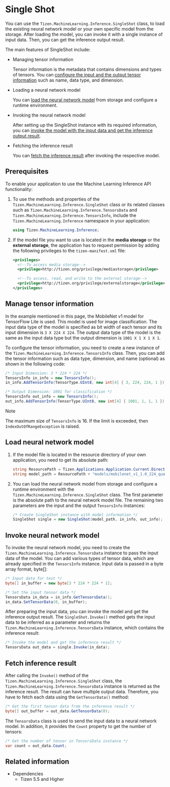 # Single Shot

You can use the `Tizen.MachineLearning.Inference.SingleShot` class, to load the existing neural network model or your own specific model from the storage. After loading the model, you can invoke it with a single instance of input data. Then, you can get the inference output result.

The main features of SingleShot include:

- Managing tensor information

  Tensor information is the metadata that contains dimensions and types of tensors.
  You can [configure the input and the output tensor information](#manage) such as name, data type, and dimension.

- Loading a neural network model

  You can [load the neural network model](#load) from storage and configure a runtime environment.

- Invoking the neural network model

  After setting up the SingleShot instance with its required information, you can [invoke the model with the input data and get the inference output result](#invoke).

- Fetching the inference result

  You can [fetch the inference result](#fetch) after invoking the respective model.

## Prerequisites

To enable your application to use the Machine Learning Inference API functionality:

1. To use the methods and properties of the `Tizen.MachineLearning.Inference.SingleShot` class or its related classes such as `Tizen.MachineLearning.Inference.TensorsData` and `Tizen.MachineLearning.Inference.TensorsInfo`, include the `Tizen.MachineLearning.Inference` namespace in your application:

    ```C#
    using Tizen.MachineLearning.Inference;
    ```

2. If the model file you want to use is located in the **media storage** or the **external storage**, the application has to request permission by adding the following privileges to the `tizen-manifest.xml` file:

    ```xml
    <privileges>
      <!--To access media storage-->
      <privilege>http://tizen.org/privilege/mediastorage</privilege>

      <!--To access, read, and write to the external storage-->
      <privilege>http://tizen.org/privilege/externalstorage</privilege>
    </privileges>
    ```

<a name="manage"></a>
## Manage tensor information

In the example mentioned in this page, the MobileNet v1 model for TensorFlow Lite is used. This model is used for image classification.
The input data type of the model is specified as bit width of each tensor and its input dimension is `3 X 224 X 224`.
The output data type of the model is the same as the input data type but the output dimension is `1001 X 1 X 1 X 1`.

To configure the tensor information, you need to create a new instance of the `Tizen.MachineLearning.Inference.TensorsInfo` class. Then, you can add the tensor information such as data type, dimension, and name (optional) as shown in the following code:

```C#
/* Input Dimension: 3 * 224 * 224 */
TensorsInfo in_info = new TensorsInfo();
in_info.AddTensorInfo(TensorType.UInt8, new int[4] { 3, 224, 224, 1 });

/* Output Dimension: 1001 for classification */
TensorsInfo out_info = new TensorsInfo();
out_info.AddTensorInfo(TensorType.UInt8, new int[4] { 1001, 1, 1, 1 });
```

> [!NOTE]
> The maximum size of `TensorsInfo` is 16. If the limit is exceeded, then `IndexOutOfRangeException` is raised.

<a name="load"></a>
## Load neural network model

1. If the model file is located in the resource directory of your own application, you need to get its absolute path:

    ```C#
    string ResourcePath = Tizen.Applications.Application.Current.DirectoryInfo.Resource;
    string model_path = ResourcePath + "models/mobilenet_v1_1.0_224_quant.tflite";
    ```

2. You can load the neural network model from storage and configure a runtime environment with the `Tizen.MachineLearning.Inference.SingleShot` class. The first parameter is the absolute path to the neural network model file. The remaining two parameters are the input and the output `TensorsInfo` instances:

    ```C#
    /* Create SingleShot instance with model information */
    SingleShot single = new SingleShot(model_path, in_info, out_info);
    ```

<a name="invoke"></a>
## Invoke neural network model

To invoke the neural network model, you need to create the `Tizen.MachineLearning.Inference.TensorsData` instance to pass the input data of the model. You can add various types of tensor data, which are already specified in the `TensorsInfo` instance. Input data is passed in a byte array format, byte[]:

```C#
/* Input data for test */
byte[] in_buffer = new byte[3 * 224 * 224 * 1];

/* Set the input tensor data */
TensorsData in_data = in_info.GetTensorsData();
in_data.SetTensorData(0, in_buffer);
```

After preparing the input data, you can invoke the model and get the inference output result. The `SingleShot.Invoke()` method gets the input data to be inferred as a parameter and returns the `Tizen.MachineLearning.Inference.TensorsData` instance, which contains the inference result:

```C#
/* Invoke the model and get the inference result */
TensorsData out_data = single.Invoke(in_data);
```

<a name="fetch"></a>
## Fetch inference result

After calling the `Invoke()` method of the `Tizen.MachineLearning.Inference.SingleShot` class, the `Tizen.MachineLearning.Inference.TensorsData` instance is returned as the inference result.
The result can have multiple output data. Therefore, you have to fetch each data using the `GetTensorData()` method:

```C#
/* Get the first tensor data from the inference result */
byte[] out_buffer = out_data.GetTensorData(0);
```

The `TensorsData` class is used to send the input data to a neural network model. In addition, it provides the `Count` property to get the number of tensors:

```C#
/* Get the number of tensor in TensorsData instance */
var count = out_data.Count;
```

## Related information
- Dependencies
  - Tizen 5.5 and Higher
